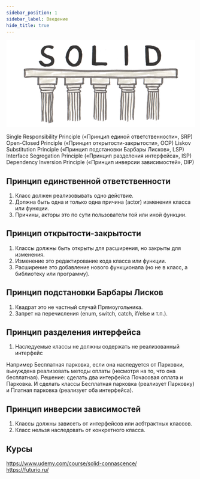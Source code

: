 ```yaml
---
sidebar_position: 1
sidebar_label: Введение
hide_title: true
---
```


![intro](./intro.png)

Single Responsibility Principle («Принцип единой ответственности», SRP)
Open-Closed Principle («Принцип открытости-закрытости», OCP)
Liskov Substitution Principle («Принцип подстановки Барбары Лисков», LSP)
Interface Segregation Principle («Принцип разделения интерфейса», ISP)
Dependency Inversion Principle («Принцип инверсии зависимостей», DIP)

Принцип единственной ответственности
------------------------------------

1. Класс должен реализовывать одно действие.
2. Должна быть одна и только одна причина (actor) изменения класса или функции.
3. Причины, акторы это по сути пользователи той или иной функции.

Принцип открытости-закрытости
-----------------------------

1. Классы должны быть открыты для расширения, но закрыты для изменения.
2. Изменение это редактирование кода класса или функции.
3. Расширение это добавление нового функционала (но не в класс, а библиотеку или программу).

Принцип подстановки Барбары Лисков
----------------------------------

1. Квадрат это не частный случай Прямоугольника.
2. Запрет на перечисления (enum, switch, catch, if/else и т.п.).

Принцип разделения интерфейса
-----------------------------

1. Наследуемые классы не должны содержать не реализованный интерфейс

Например Бесплатная парковка, если она наследуется от Парковки, вынуждена реализовать
методы оплаты (несмотря на то, что она бесплатная). Решение: сделать два интерфейса Почасовая оплата и Парковка.
И сделать классы Бесплатная парковка (реализует Парковку) и Платная парковка (реализует оба интерфейса).

Принцип инверсии зависимостей
-----------------------------

1. Классы должны зависеть от интерфейсов или асбтрактных классов.
2. Класс нельзя наследовать от конкретного класса.

Курсы
-----

https://www.udemy.com/course/solid-connascence/  
https://futurio.ru/  